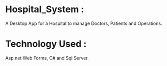 # Hospital_System :
A Desktop App for a Hospital to manage Doctors, Patients and Operations.

# Technology Used : 
Asp.net Web Forms, C# and Sql Server. 
